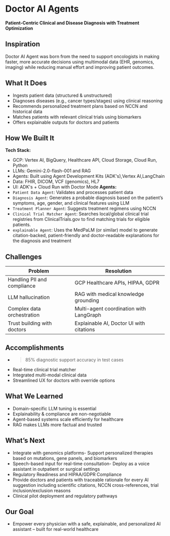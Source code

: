 # Doctor AI Agents  
**Patient-Centric Clinical and Disease Diagnosis with Treatment Optimization**

## Inspiration
Doctor AI Agent was born from the need to support oncologists in making faster, more accurate decisions using multimodal data (EHR, genomics, imaging) while reducing manual effort and improving patient outcomes.

## What It Does
- Ingests patient data (structured & unstructured)
- Diagnoses diseases (e.g., cancer types/stages) using clinical reasoning
- Recommends personalized treatment plans based on NCCN and historical data
- Matches patients with relevant clinical trials using biomarkers
- Offers explainable outputs for doctors and patients

## How We Built It
**Tech Stack:**
- GCP: Vertex AI, BigQuery, Healthcare API, Cloud Storage, Cloud Run, Python
- LLMs: Gemini-2.0-flash-001 and RAG
- Agents: Built using Agent Development Kits (ADK's),Vertex AI,LangChain
- Data: FHIR, DICOM, VCF (genomics), HL7
- UI: ADK's + Cloud Run with Doctor Mode
**Agents:**
- `Patient Data Agent`: Validates and processes patient data
- `Diagnosis Agent`: Generates a probable diagnosis based on the patient’s symptoms, age, gender, and clinical features using LLM 
- `Treatment Planner Agent`: Suggests treatment regimens using NCCN
- `Clinical Trial Matcher Agent`: Searches local/global clinical trial registries from ClinicalTrials.gov to find matching trials for eligible patients.
- `explainable Agent`: Uses the MedPaLM (or similar) model to generate citation-backed, patient-friendly and doctor-readable explanations for the diagnosis and treatment

##  Challenges
| Problem | Resolution |
|--------|------------|
| Handling PII and compliance | GCP Healthcare APIs, HIPAA, GDPR |
| LLM hallucination | RAG with medical knowledge grounding |
| Complex data orchestration | Multi-agent coordination with LangGraph |
| Trust building with doctors | Explainable AI, Doctor UI with citations |
## Accomplishments
- >85% diagnostic support accuracy in test cases
- Real-time clinical trial matcher
- Integrated multi-modal clinical data
- Streamlined UX for doctors with override options

## What We Learned
- Domain-specific LLM tuning is essential
- Explainability & compliance are non-negotiable
- Agent-based systems scale efficiently for healthcare
- RAG makes LLMs more factual and trusted

## What’s Next
- Integrate with genomics platforms- Support personalized therapies based on mutations, gene panels, and biomarkers
- Speech-based input for real-time consultation- Deploy as a voice assistant in outpatient or surgical settings
- Regulatory Readiness and HIPAA/GDPR Compliance
- Provide doctors and patients with traceable rationale for every AI suggestion including scientific citations, NCCN cross-references, trial inclusion/exclusion reasons
- Clinical pilot deployment and regulatory pathways

## Our Goal
- Empower every physician with a safe, explainable, and personalized AI assistant – built for real-world healthcare

